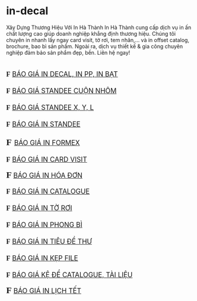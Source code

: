 # in-decal
Xây Dựng Thương Hiệu Với In Hà Thành In Hà Thành cung cấp dịch vụ in ấn chất lượng cao giúp doanh nghiệp khẳng định thương hiệu. Chúng tôi chuyên in nhanh lấy ngay card visit, tờ rơi, tem nhãn,... và in offset catalog, brochure, bao bì sản phẩm. Ngoài ra, dịch vụ thiết kế &amp; gia công chuyên nghiệp đảm bảo sản phẩm đẹp, bền. Liên hệ ngay!
<div class="separator" style="clear: both; text-align: center;">
</div>
<span style="font-size: large;"><b style="background-color: white; font-family: wingdings; line-height: 24px;"><br /></b></span>
<span style="font-size: large;"><b style="background-color: white; font-family: wingdings; line-height: 24px;">F</b>&nbsp;<a href="http://www.inhathanh.net/2015/03/bao-gia-in-decal-pp.html">BÁO GIÁ IN DECAL, IN PP, IN BẠT</a></span><br />
<span style="font-size: large;"><br /></span><span style="font-size: large;"><b style="background-color: white; font-family: wingdings; line-height: 24px;">F</b>&nbsp;<a href="https://www.inhathanh.net/2012/09/gia-banner-cuon-standee-cuon-nhom.html" target="_blank">BÁO GIÁ STANDEE CUỘN NHÔM</a></span><br />
<span style="font-size: large;"><br /></span><span style="font-size: large;"><b style="background-color: white; font-family: wingdings; line-height: 24px;">F</b>&nbsp;<a href="http://www.inhathanh.net/2015/07/bao-gia-standee-x.html" target="_blank">BÁO GIÁ STANDEE X, Y, L</a></span><br />
<span style="font-size: large;"><br /></span><span style="font-size: large;"><b style="background-color: white; font-family: wingdings; line-height: 24px;">F</b>&nbsp;<a href="http://www.inhathanh.net/2015/05/in-standee-in-standy.html">BÁO GIÁ IN STANDEE</a></span><div><span style="font-size: large;"><br /></span><div><b style="background-color: white; font-family: wingdings; font-size: x-large; line-height: 24px;">F</b><span style="font-size: x-large;">&nbsp;</span><a href="https://www.inhathanh.net/2015/07/in-pp-formex.html" target="_blank"><span style="font-size: large;">BÁO GIÁ IN&nbsp;FORMEX</span></a><span style="font-size: large;"><br /></span>
<span style="font-size: large;"><br /></span><span style="font-size: large;"><b style="background-color: white; font-family: wingdings; line-height: 24px;">F</b>&nbsp;<a href="http://www.inhathanh.net/2013/06/in-card-visit.html">BÁO GIÁ IN CARD VISIT</a></span><br />
<br />
<span style="font-size: small;"><b style="background-color: white; font-family: wingdings; font-size: x-large; line-height: 24px;">F</b><span style="font-size: small;"><span style="font-size: medium;">&nbsp;</span><span style="font-size: large;"><a href="https://www.inhathanh.net/2017/03/in-hoa-don-in-phieu-thu-chi.html" target="_blank">BÁO GIÁ IN HÓA ĐƠN</a></span></span></span><br />
<span style="font-size: large;"><br /></span><span style="font-size: large;"><b style="background-color: white; font-family: wingdings; line-height: 24px;">F</b>&nbsp;<a href="http://www.inhathanh.net/2015/05/bao-gia-in-catalogue.html" target="_blank">BÁO GIÁ IN CATALOGUE</a></span><br />
<span style="font-size: large;"><br /></span><span style="font-size: large;"><b style="background-color: white; font-family: wingdings; line-height: 24px;">F</b>&nbsp;<a href="https://www.inhathanh.net/2012/09/in-to-roi.html" target="_blank">BÁO GIÁ IN TỜ RƠI</a></span><br />
<span style="font-size: large;"><br /></span><span style="font-size: large;"><b style="background-color: white; font-family: wingdings; line-height: 24px;">F</b>&nbsp;<a href="http://www.inhathanh.net/2015/05/bao-gia-in-phong-bi.html">BÁO GIÁ IN PHONG BÌ</a></span><br />
<span style="font-size: large;"><br /></span><span style="font-size: large;"><b style="background-color: white; font-family: wingdings; line-height: 24px;">F</b>&nbsp;<a href="http://www.inhathanh.net/2015/07/in-tieu-de-thu.html">BÁO GIÁ IN TIÊU ĐỀ THƯ</a></span><br />
<span style="font-size: large;"><br /></span><span style="font-size: large;"><b style="background-color: white; font-family: wingdings; line-height: 24px;">F</b>&nbsp;<a href="http://www.inhathanh.net/2015/07/bao-gia-in-kep-file.html">BÁO GIÁ IN KẸP FILE</a></span><br />
<span style="font-size: large;"><br /></span><span style="font-size: large;"><b style="background-color: white; font-family: wingdings; line-height: 24px;">F</b>&nbsp;<a href="http://www.inhathanh.net/2015/07/bao-gia-ke-dung-tai-lieu.html">BÁO GIÁ KỆ ĐỂ CATALOGUE, TÀI LIỆU</a></span><br />
<br />
<b style="background-color: white; font-family: wingdings; font-size: x-large; line-height: 24px;">F</b><span style="font-size: large;">&nbsp;</span><span style="font-size: large;"><a href="http://www.inhathanh.net/2013/06/in-lich-tet.html">BÁO GIÁ IN LỊCH TẾT</a></span></div></div>
